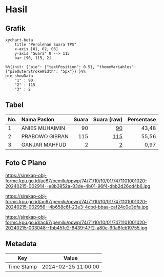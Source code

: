 # Hasil

## Grafik

```mermaid
xychart-beta
    title "Perolehan Suara TPS"
    x-axis [01, 02, 03]
    y-axis "Suara" 0 --> 115
    bar [90, 115, 2]
```

```mermaid
%%{init: {"pie": {"textPosition": 0.5}, "themeVariables": {"pieOuterStrokeWidth": "5px"}} }%%
pie showData
    "1" : 90
    "2" : 115
    "3" : 2
```

## Tabel

| No. | Nama Paslon    | Suara | Suara (raw) | Persentase |
|:--- |:-------------- | -----:| -----------:| ----------:|
| 1   | ANIES MUHAIMIN | 90    | [90][p-1]   | 43,48      |
| 2   | PRABOWO GIBRAN | 115   | [115][p-2]  | 55,56      |
| 3   | GANJAR MAHFUD  | 2     | [2][p-3]    | 0,97       |


[p-1]: https://github.com/gigit-pemilu/pemilu-2024-74-sulawesi-tenggara/blob/main/pilpres/hitung-suara/sub/74-sulawesi-tenggara/sub/71-kota-kendari/sub/10-kambu/sub/1001-kambu/sub/020-tps/sub/paslon-1.txt
[p-2]: https://github.com/gigit-pemilu/pemilu-2024-74-sulawesi-tenggara/blob/main/pilpres/hitung-suara/sub/74-sulawesi-tenggara/sub/71-kota-kendari/sub/10-kambu/sub/1001-kambu/sub/020-tps/sub/paslon-2.txt
[p-3]: https://github.com/gigit-pemilu/pemilu-2024-74-sulawesi-tenggara/blob/main/pilpres/hitung-suara/sub/74-sulawesi-tenggara/sub/71-kota-kendari/sub/10-kambu/sub/1001-kambu/sub/020-tps/sub/paslon-3.txt

## Foto C Plano

https://sirekap-obj-formc.kpu.go.id/ac67/pemilu/ppwp/74/71/10/10/01/7471101001020-20240215-002914--e8b3852a-83de-4b01-96f4-dbb2d26cd4b6.jpg

https://sirekap-obj-formc.kpu.go.id/ac67/pemilu/ppwp/74/71/10/10/01/7471101001020-20240215-002956--4b658c6f-23e3-4cbd-bbaa-caf24c0e3dfa.jpg

https://sirekap-obj-formc.kpu.go.id/ac67/pemilu/ppwp/74/71/10/10/01/7471101001020-20240215-003048--fbb451e2-8439-47f2-a80e-90a8feb19755.jpg


## Metadata

| Key        | Value               |
| ---------- | ------------------- |
| Time Stamp | 2024-02-25 11:00:00 |



